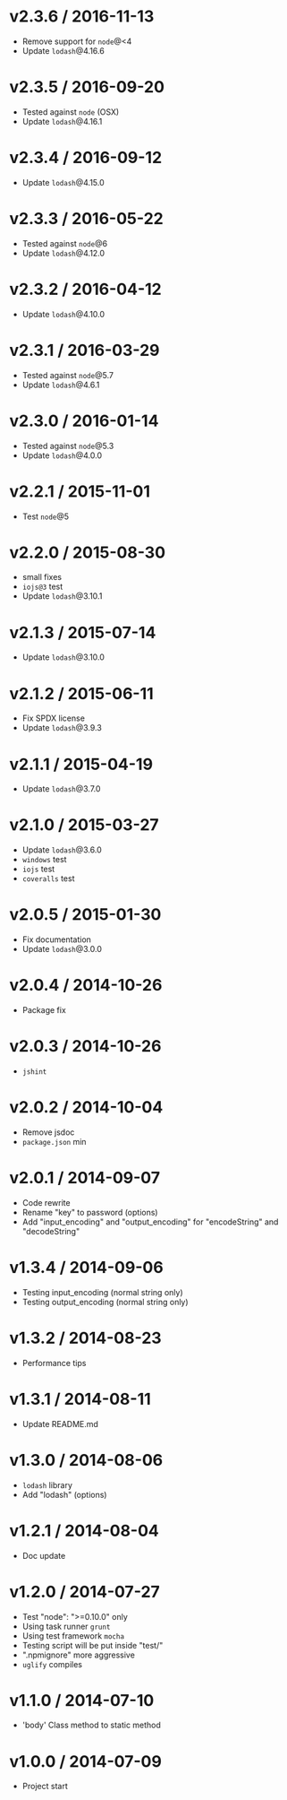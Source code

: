 v2.3.6 / 2016-11-13
==================

  * Remove support for `node`@<4
  * Update `lodash`@4.16.6

v2.3.5 / 2016-09-20
==================

  * Tested against `node` (OSX)
  * Update `lodash`@4.16.1

v2.3.4 / 2016-09-12
==================

  * Update `lodash`@4.15.0

v2.3.3 / 2016-05-22
==================

  * Tested against `node`@6
  * Update `lodash`@4.12.0

v2.3.2 / 2016-04-12
==================

  * Update `lodash`@4.10.0

v2.3.1 / 2016-03-29
==================

  * Tested against `node`@5.7
  * Update `lodash`@4.6.1

v2.3.0 / 2016-01-14
==================

  * Tested against `node`@5.3
  * Update `lodash`@4.0.0

v2.2.1 / 2015-11-01
==================

  * Test `node`@5

v2.2.0 / 2015-08-30
==================

  * small fixes
  * `iojs@3` test
  * Update `lodash`@3.10.1

v2.1.3 / 2015-07-14
==================

  * Update `lodash`@3.10.0

v2.1.2 / 2015-06-11
==================

  * Fix SPDX license
  * Update `lodash`@3.9.3

v2.1.1 / 2015-04-19
==================

  * Update `lodash`@3.7.0

v2.1.0 / 2015-03-27
==================

  * Update `lodash`@3.6.0
  * `windows` test
  * `iojs` test
  * `coveralls` test

v2.0.5 / 2015-01-30
==================

  * Fix documentation
  * Update `lodash`@3.0.0

v2.0.4 / 2014-10-26
==================

  * Package fix

v2.0.3 / 2014-10-26
==================

  * `jshint`

v2.0.2 / 2014-10-04
==================

  * Remove jsdoc
  * `package.json` min

v2.0.1 / 2014-09-07
==================

  * Code rewrite
  * Rename "key" to password (options)
  * Add "input_encoding" and "output_encoding" for "encodeString" and "decodeString"

v1.3.4 / 2014-09-06
==================

  * Testing input_encoding (normal string only)
  * Testing output_encoding (normal string only)

v1.3.2 / 2014-08-23
==================

  * Performance tips

v1.3.1 / 2014-08-11
==================

  * Update README.md

v1.3.0 / 2014-08-06
==================

  * `lodash` library
  * Add "lodash" (options)

v1.2.1 / 2014-08-04
==================

  * Doc update

v1.2.0 / 2014-07-27
==================

  * Test "node": ">=0.10.0" only
  * Using task runner `grunt`
  * Using test framework `mocha`
  * Testing script will be put inside "test/"
  * ".npmignore" more aggressive
  * `uglify` compiles

v1.1.0 / 2014-07-10
==================

  * 'body' Class method to static method

v1.0.0 / 2014-07-09
==================

  * Project start

